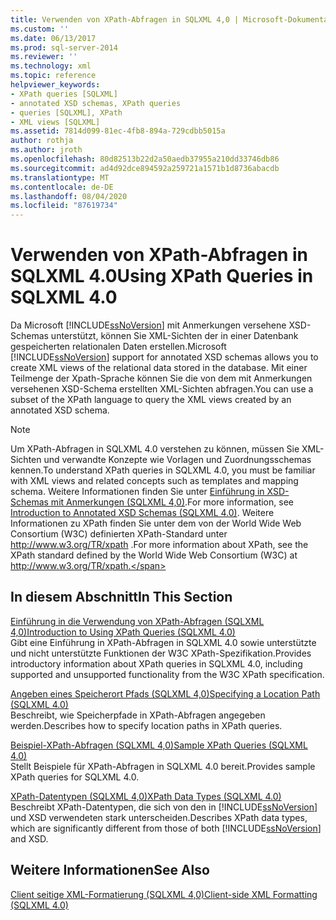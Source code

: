```yaml
---
title: Verwenden von XPath-Abfragen in SQLXML 4,0 | Microsoft-Dokumentation
ms.custom: ''
ms.date: 06/13/2017
ms.prod: sql-server-2014
ms.reviewer: ''
ms.technology: xml
ms.topic: reference
helpviewer_keywords:
- XPath queries [SQLXML]
- annotated XSD schemas, XPath queries
- queries [SQLXML], XPath
- XML views [SQLXML]
ms.assetid: 7814d099-81ec-4fb8-894a-729cdbb5015a
author: rothja
ms.author: jroth
ms.openlocfilehash: 80d82513b22d2a50aedb37955a210dd33746db86
ms.sourcegitcommit: ad4d92dce894592a259721a1571b1d8736abacdb
ms.translationtype: MT
ms.contentlocale: de-DE
ms.lasthandoff: 08/04/2020
ms.locfileid: "87619734"
---
```

# <a name="using-xpath-queries-in-sqlxml-40"></a><span data-ttu-id="73bab-102">Verwenden von XPath-Abfragen in SQLXML 4.0</span><span class="sxs-lookup"><span data-stu-id="73bab-102">Using XPath Queries in SQLXML 4.0</span></span>
  <span data-ttu-id="73bab-103">Da Microsoft [!INCLUDE[ssNoVersion](../../includes/ssnoversion-md.md)] mit Anmerkungen versehene XSD-Schemas unterstützt, können Sie XML-Sichten der in einer Datenbank gespeicherten relationalen Daten erstellen.</span><span class="sxs-lookup"><span data-stu-id="73bab-103">Microsoft [!INCLUDE[ssNoVersion](../../includes/ssnoversion-md.md)] support for annotated XSD schemas allows you to create XML views of the relational data stored in the database.</span></span> <span data-ttu-id="73bab-104">Mit einer Teilmenge der Xpath-Sprache können Sie die von dem mit Anmerkungen versehenen XSD-Schema erstellten XML-Sichten abfragen.</span><span class="sxs-lookup"><span data-stu-id="73bab-104">You can use a subset of the XPath language to query the XML views created by an annotated XSD schema.</span></span>  
  
> [!NOTE]  
>  <span data-ttu-id="73bab-105">Um XPath-Abfragen in SQLXML 4.0 verstehen zu können, müssen Sie XML-Sichten und verwandte Konzepte wie Vorlagen und Zuordnungsschemas kennen.</span><span class="sxs-lookup"><span data-stu-id="73bab-105">To understand XPath queries in SQLXML 4.0, you must be familiar with XML views and related concepts such as templates and mapping schema.</span></span> <span data-ttu-id="73bab-106">Weitere Informationen finden Sie unter [Einführung in XSD-Schemas mit Anmerkungen &#40;SQLXML 4,0&#41;](../sqlxml/annotated-xsd-schemas/introduction-to-annotated-xsd-schemas-sqlxml-4-0.md).</span><span class="sxs-lookup"><span data-stu-id="73bab-106">For more information, see [Introduction to Annotated XSD Schemas &#40;SQLXML 4.0&#41;](../sqlxml/annotated-xsd-schemas/introduction-to-annotated-xsd-schemas-sqlxml-4-0.md).</span></span> <span data-ttu-id="73bab-107">Weitere Informationen zu XPath finden Sie unter dem von der World Wide Web Consortium (W3C) definierten XPath-Standard unter http://www.w3.org/TR/xpath .</span><span class="sxs-lookup"><span data-stu-id="73bab-107">For more information about XPath, see the XPath standard defined by the World Wide Web Consortium (W3C) at http://www.w3.org/TR/xpath.</span></span>  
  
## <a name="in-this-section"></a><span data-ttu-id="73bab-108">In diesem Abschnitt</span><span class="sxs-lookup"><span data-stu-id="73bab-108">In This Section</span></span>  
 [<span data-ttu-id="73bab-109">Einführung in die Verwendung von XPath-Abfragen &#40;SQLXML 4,0&#41;</span><span class="sxs-lookup"><span data-stu-id="73bab-109">Introduction to Using XPath Queries &#40;SQLXML 4.0&#41;</span></span>](introduction-to-using-xpath-queries-sqlxml-4-0.md)  
 <span data-ttu-id="73bab-110">Gibt eine Einführung in XPath-Abfragen in SQLXML 4.0 sowie unterstützte und nicht unterstützte Funktionen der W3C XPath-Spezifikation.</span><span class="sxs-lookup"><span data-stu-id="73bab-110">Provides introductory information about XPath queries in SQLXML 4.0, including supported and unsupported functionality from the W3C XPath specification.</span></span>  
  
 [<span data-ttu-id="73bab-111">Angeben eines Speicherort Pfads &#40;SQLXML 4,0&#41;</span><span class="sxs-lookup"><span data-stu-id="73bab-111">Specifying a Location Path &#40;SQLXML 4.0&#41;</span></span>](location-path/specifying-a-location-path-sqlxml-4-0.md)  
 <span data-ttu-id="73bab-112">Beschreibt, wie Speicherpfade in XPath-Abfragen angegeben werden.</span><span class="sxs-lookup"><span data-stu-id="73bab-112">Describes how to specify location paths in XPath queries.</span></span>  
  
 [<span data-ttu-id="73bab-113">Beispiel-XPath-Abfragen &#40;SQLXML 4,0&#41;</span><span class="sxs-lookup"><span data-stu-id="73bab-113">Sample XPath Queries &#40;SQLXML 4.0&#41;</span></span>](samples/sample-xpath-queries-sqlxml-4-0.md)  
 <span data-ttu-id="73bab-114">Stellt Beispiele für XPath-Abfragen in SQLXML 4.0 bereit.</span><span class="sxs-lookup"><span data-stu-id="73bab-114">Provides sample XPath queries for SQLXML 4.0.</span></span>  
  
 [<span data-ttu-id="73bab-115">XPath-Datentypen &#40;SQLXML 4,0&#41;</span><span class="sxs-lookup"><span data-stu-id="73bab-115">XPath Data Types &#40;SQLXML 4.0&#41;</span></span>](xpath-data-types-sqlxml-4-0.md)  
 <span data-ttu-id="73bab-116">Beschreibt XPath-Datentypen, die sich von den in [!INCLUDE[ssNoVersion](../../includes/ssnoversion-md.md)] und XSD verwendeten stark unterscheiden.</span><span class="sxs-lookup"><span data-stu-id="73bab-116">Describes XPath data types, which are significantly different from those of both [!INCLUDE[ssNoVersion](../../includes/ssnoversion-md.md)] and XSD.</span></span>  
  
## <a name="see-also"></a><span data-ttu-id="73bab-117">Weitere Informationen</span><span class="sxs-lookup"><span data-stu-id="73bab-117">See Also</span></span>  
 [<span data-ttu-id="73bab-118">Client seitige XML-Formatierung &#40;SQLXML 4,0&#41;</span><span class="sxs-lookup"><span data-stu-id="73bab-118">Client-side XML Formatting &#40;SQLXML 4.0&#41;</span></span>](../sqlxml/formatting/client-side-xml-formatting-sqlxml-4-0.md)  
  
  
